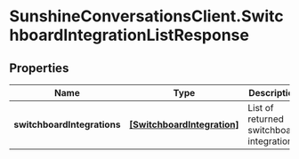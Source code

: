 # SunshineConversationsClient.SwitchboardIntegrationListResponse

## Properties

Name | Type | Description | Notes
------------ | ------------- | ------------- | -------------
**switchboardIntegrations** | [**[SwitchboardIntegration]**](SwitchboardIntegration.md) | List of returned switchboard integrations. | [optional] 


